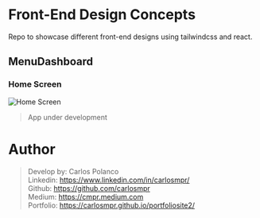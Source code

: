 # Front-End Design Concepts

 Repo to showcase different front-end designs using tailwindcss and react. 

## MenuDashboard

### Home Screen 

![Home Screen](https://imagesandstuff.s3.amazonaws.com/Screen+Shot+2021-10-10+at+9.16.48+AM.png)

>App under development








# Author
>Develop by: Carlos Polanco<br>
Linkedin: https://www.linkedin.com/in/carlosmpr/<br>
Github: https://github.com/carlosmpr<br>
Medium: https://cmpr.medium.com<br>
Portfolio: https://carlosmpr.github.io/portfoliosite2/


